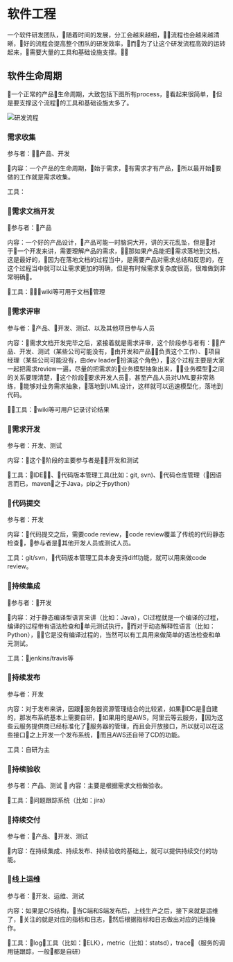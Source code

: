 # 软件工程

一个软件研发团队，随着时间的发展，分工会越来越细，流程也会越来越清晰，好的流程会提高整个团队的研发效率，而为了让这个研发流程高效的运转起来，需要大量的工具和基础设施支撑。

## 软件生命周期

一个正常的产品生命周期，大致包括下图所有process，看起来很简单，但是要支撑这个流程的工具和基础设施太多了。

![研发流程](../images/workflow.jpg)

### 需求收集

参与者：产品、开发

内容：一个产品的生命周期，始于需求，有需求才有产品，所以最开始要做的工作就是需求收集。

工具：

### 需求文档开发

参与者：产品

内容：一个好的产品设计，产品可能一时脑洞大开，讲的天花乱坠，但是对于一个开发来讲，需要理解产品的需求，那如果产品能把需求落地到文档，这是最好的，因为在落地文档的过程当中，是需要产品对需求总结和反思的，在这个过程当中就可以让需求更加的明确，但是有时候需求复杂度很高，很难做到非常明确。

工具：wiki等可用于文档管理

### 需求评审

参与者：产品、开发、测试、以及其他项目参与人员

内容：需求文档开发完毕之后，紧接着就是需求评审，这个阶段参与者有：产品、开发、测试（某些公司可能没有，由开发和产品负责这个工作）、项目经理（某些公司可能没有，由dev leader扮演这个角色），这个过程主要是大家一起把需求review一遍，尽量的把需求的业务模型抽象出来，业务模型之间的关系要理清楚，这个阶段要求开发人员，甚至产品人员对UML要非常熟练，能够对业务需求抽象，落地到UML设计，这样就可以迅速模型化，落地到代码。

工具：wiki等可用户记录讨论结果

### 需求开发

参与者：开发、测试

内容：这个阶段的主要参与者是开发和测试

工具：IDE、代码版本管理工具(比如：git, svn)、代码仓库管理（因语言而已，maven之于Java，pip之于python）

### 代码提交

参与者：开发

内容：代码提交之后，需要code review，code review覆盖了传统的代码静态检查，参与者是其他开发人员或测试人员。

工具：git/svn，代码版本管理工具本身支持diff功能，就可以用来做code review。

### 持续集成

参与者：开发

内容：对于静态编译型语言来讲（比如：Java），CI过程就是一个编译的过程，编译的过程带有语法检查和单元测试执行，而对于动态解释性语言（比如：Python），它是没有编译过程的，当然可以有工具用来做简单的语法检查和单元测试。

工具：jenkins/travis等

### 持续发布

参与者：开发

内容：对于发布来讲，因跟服务器资源管理结合的比较紧，如果IDC是自建的，那发布系统基本上需要自研，如果用的是AWS，阿里云等云服务，因为这些云服务提供商已经标准化了服务器的管理，而且会开放接口，所以就可以在这些接口之上开发一个发布系统，而且AWS还自带了CD的功能。

工具：自研为主

### 持续验收

参与者：产品、测试

内容：主要是根据需求文档做验收。

工具：问题跟踪系统（比如：jira）

### 持续交付

参与者：产品、开发、测试

内容：在持续集成、持续发布、持续验收的基础上，就可以提供持续交付的功能。

### 线上运维

参与者：开发、运维、测试

内容：如果是C/S结构，当C端和S端发布后，上线生产之后，接下来就是运维了，关注的就是对应的指标和日志，然后根据指标和日志做出对应的运维操作。

工具：log工具（比如：ELK），metric（比如：statsd），trace（服务的调用链跟踪，一般都是自研）